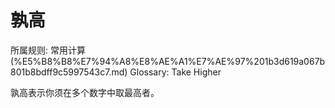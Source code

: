 # 孰高

所属规则: 常用计算 (%E5%B8%B8%E7%94%A8%E8%AE%A1%E7%AE%97%201b3d619a067b801b8bdff9c5997543c7.md)
Glossary: Take Higher

孰高表示你须在多个数字中取最高者。
